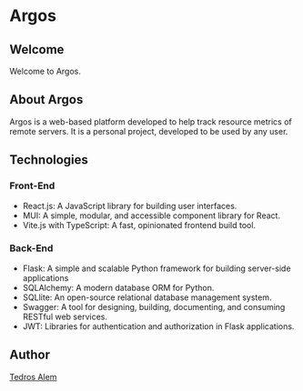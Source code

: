 # Argos

## Welcome

Welcome to Argos.

## About Argos

Argos is a web-based platform developed to help track resource metrics of remote servers. It is a personal project, developed to be used by any user.

## Technologies

### Front-End

<ul>
<li>React.js: A JavaScript library for building user interfaces.</li>
<li>MUI: A simple, modular, and accessible component library for React.</li>
<li>Vite.js with TypeScript: A fast, opinionated frontend build tool.</li>
</ul>

### Back-End

<ul>
<li>Flask: A simple and scalable Python framework for building server-side applications</li>
<li>SQLAlchemy: A modern database ORM for Python.</li>
<li>SQLlite: An open-source relational database management system.</li>
<li>Swagger: A tool for designing, building, documenting, and consuming RESTful web services.</li>
<li>JWT: Libraries for authentication and authorization in Flask applications.</li>
</ul>

## Author

[Tedros Alem](https://www.linkedin.com/in/tedrosalemasfaha)
